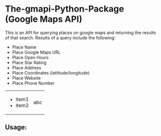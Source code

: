 # The-gmapi-Python-Package (Google Maps API)
This is an API for querying places on google maps and returning the results of that search. Results of a query include the following:
* Place Name
* Place Google Maps URL
* Place Open Hours
* Place Star Rating
* Place Address
* Place Coordinates (lattitude/longitude)
* Place Website
* Place Phone Number



|          |                                   |
|----------|-----------------------------------|
<ul><li>item1</li><li>item2</li></ul> | abc

<h2><b>Usage:</b></h2>
